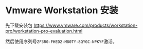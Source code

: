 # Vmware Workstation 安装

先下载安装包 <https://www.vmware.com/products/workstation-pro/workstation-pro-evaluation.html>

然后使用序列号`ZF3R0-FHED2-M80TY-8QYGC-NPKYF`激活。
